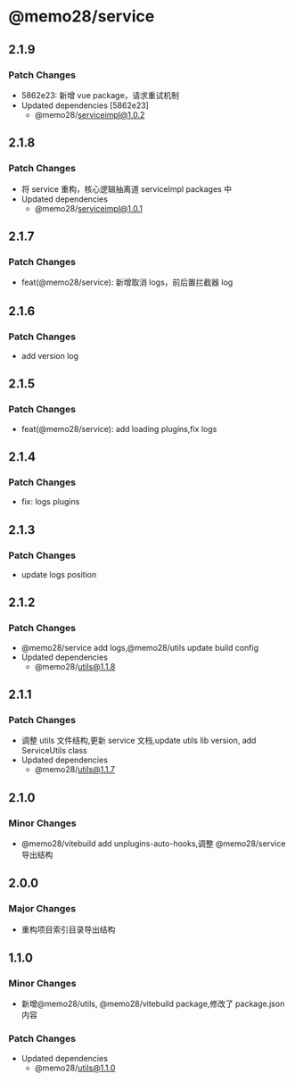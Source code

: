 # @memo28/service

## 2.1.9

### Patch Changes

- 5862e23: 新增 vue package，请求重试机制
- Updated dependencies [5862e23]
  - @memo28/serviceimpl@1.0.2

## 2.1.8

### Patch Changes

- 将 service 重构，核心逻辑抽离道 serviceImpl packages 中
- Updated dependencies
  - @memo28/serviceimpl@1.0.1

## 2.1.7

### Patch Changes

- feat(@memo28/service): 新增取消 logs，前后置拦截器 log

## 2.1.6

### Patch Changes

- add version log

## 2.1.5

### Patch Changes

- feat(@memo28/service): add loading plugins,fix logs

## 2.1.4

### Patch Changes

- fix: logs plugins

## 2.1.3

### Patch Changes

- update logs position

## 2.1.2

### Patch Changes

- @memo28/service add logs,@memo28/utils update build config
- Updated dependencies
  - @memo28/utils@1.1.8

## 2.1.1

### Patch Changes

- 调整 utils 文件结构,更新 service 文档,update utils lib version, add ServiceUtils class
- Updated dependencies
  - @memo28/utils@1.1.7

## 2.1.0

### Minor Changes

- @memo28/vitebuild add unplugins-auto-hooks,调整 @memo28/service 导出结构

## 2.0.0

### Major Changes

- 重构项目索引目录导出结构

## 1.1.0

### Minor Changes

- 新增@memo28/utils, @memo28/vitebuild package,修改了 package.json 内容

### Patch Changes

- Updated dependencies
  - @memo28/utils@1.1.0
